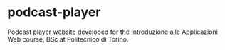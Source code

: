 # podcast-player
Podcast player website developed for the Introduzione alle Applicazioni Web course, BSc at Politecnico di Torino.
